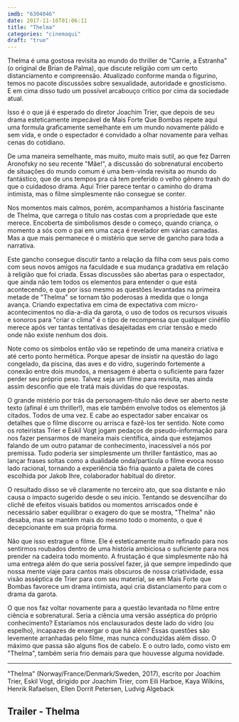 ```yaml
---
imdb: "6304046"
date: 2017-11-16T01:06:11
title: "Thelma"
categories: "cinemaqui"
draft: "true"
---
```

Thelma é uma gostosa revisita ao mundo do thriller de "Carrie, a Estranha" (o original de Brian de Palma), que discute religião com um certo distanciamento e compreensão. Atualizado conforme manda o figurino, temos no pacote discussões sobre sexualidade, autoridade e gnosticismo. E em cima disso tudo um possível arcabouço crítico por cima da sociedade atual.

Isso é o que já é esperado do diretor Joachim Trier, que depois de seu drama esteticamente impecável de Mais Forte Que Bombas repete aqui uma formula graficamente semelhante em um mundo novamente pálido e sem vida, e onde o espectador é convidado a olhar novamente para velhas cenas do cotidiano.

De uma maneira semelhante, mas muito, muito mais sutil, ao que fez Darren Aronofsky no seu recente "Mãe!", a discussão do sobrenatural encoberto de situações do mundo comum é uma bem-vinda revisita ao mundo do fantástico, que de uns tempos pra cá tem preferido o velho gênero trash do que o cuidadoso drama. Aqui Trier parece tentar o caminho do drama intimista, mas o filme simplesmente não consegue se conter.

Nos momentos mais calmos, porém, acompanhamos a história fascinante de Thelma, que carrega o título nas costas com a propriedade que este merece. Encoberta de simbolismos desde o começo, quando criança, o momento a sós com o pai em uma caça é revelador em várias camadas. Mas a que mais permanece é o mistério que serve de gancho para toda a narrativa.

Este gancho consegue discutir tanto a relação da filha com seus pais como com seus novos amigos na faculdade e sua mudança gradativa em relação à religião que foi criada. Essas discussões são abertas para o espectador, que ainda não tem todos os elementos para entender o que está acontecendo, e que por isso mesmo as questões levantadas na primeira metade de "Thelma" se tornam tão poderosas à medida que o longa avança. Criando expectativa em cima de expectativa com micro-acontecimentos no dia-a-dia da garota, o uso de todos os recursos visuais e sonoros para "criar o clima" é o tipo de recompensa que qualquer cinéfilo merece após ver tantas tentativas desajeitadas em criar tensão e medo onde não existe nenhum dos dois.

Note como os símbolos então vão se repetindo de uma maneira criativa e até certo ponto hermética. Porque apesar de insistir na questão do lago congelado, da piscina, das aves e do vidro, sugerindo fortemente a conexão entre dois mundos, a mensagem é aberta o suficiente para fazer perder seu próprio peso. Talvez seja um filme para revisita, mas ainda assim desconfio que ele tratá mais dúvidas do que respostas.

O grande mistério por trás da personagem-título não deve ser aberto neste texto (afinal é um thriller!), mas ele também envolve todos os elementos já citados. Todos de uma vez. E cabe ao espectador saber encaixar os detalhes que o filme discorre ou arrisca e fazê-los ter sentido. Note como os roteiristas Trier e Eskil Vogt jogam pedaços de pseudo-informação para nos fazer pensarmos de maneira mais científica, ainda que estejamos falando de um outro patamar de conhecimento, inacessível a nós por premissa. Tudo poderia ser simplesmente um thriller fantástico, mas ao lançar frases soltas como a dualidade onda/partícula o filme evoca nosso lado racional, tornando a experiência tão fria quanto a paleta de cores escolhida por Jakob Ihre, colaborador habitual do diretor.

O resultado disso se vê claramente no terceiro ato, que soa distante e não causa o impacto sugerido desde o seu início. Tentando se desvencilhar do clichê de efeitos visuais batidos ou momentos arriscados onde é necessário saber equilibrar o exagero do que se mostra, "Thelma" não desaba, mas se mantém mais do mesmo todo o momento, o que é decepcionante em sua própria forma.

Não que isso estrague o filme. Ele é esteticamente muito refinado para nos sentirmos roubados dentro de uma história ambiciosa o suficiente para nos prender na cadeira todo momento. A frustação é que simplesmente não há uma entrega além do que seria possível fazer, já que sempre impedindo que nossa mente viaje para cantos mais obscuros de nossa criatividade, essa visão asséptica de Trier para com seu material, se em Mais Forte que Bombas favorece um drama intimista, aqui cria distanciamento para com o drama da garota.

O que nos faz voltar novamente para a questão levantada no filme entre ciência e sobrenatural. Seria a ciência uma versão asséptica do próprio conhecimento? Estaríamos nós enclausurados deste lado do vidro (ou espelho), incapazes de enxergar o que há além? Essas questões são levemente arranhadas pelo filme, mas nunca conduzidas além disso. O máximo que passa são alguns fios de cabelo. E o outro lado, como visto em "Thelma", também seria frio demais para que houvesse alguma novidade.

<hr>"Thelma" (Norway/France/Denmark/Sweden, 2017), escrito por Joachim Trier, Eskil Vogt, dirigido por Joachim Trier, com Eili Harboe, Kaya Wilkins, Henrik Rafaelsen, Ellen Dorrit Petersen, Ludvig Algeback

<h2>Trailer - Thelma</h2>
